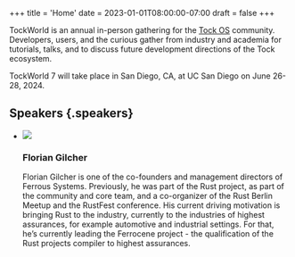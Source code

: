 +++
title = 'Home'
date = 2023-01-01T08:00:00-07:00
draft = false
+++

TockWorld is an annual in-person gathering for the [Tock OS](https://tockos.org) community. Developers, users, and the curious gather from industry and academia for tutorials, talks, and to discuss future development directions of the Tock ecosystem.

TockWorld 7 will take place in San Diego, CA, at UC San Diego on June 26-28, 2024.

## Speakers {.speakers}

*
  ![](/speakers/florian.jpg)

  ### Florian Gilcher

  Florian Gilcher is one of the co-founders and management directors of
  Ferrous Systems. Previously, he was part of the Rust project, as part
  of the community and core team, and a co-organizer of the Rust Berlin
  Meetup and the RustFest conference.
  His current driving motivation is bringing Rust to the industry,
  currently to the industries of highest assurances, for example
  automotive and industrial settings. For that, he’s currently leading
  the Ferrocene project - the qualification of the Rust projects
  compiler to highest assurances.
